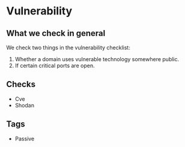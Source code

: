 # Vulnerability

## What we check in general
We check two things in the vulnerability checklist:
1. Whether a domain uses vulnerable technology somewhere public.
2. If certain critical ports are open.


## Checks
* Cve
* Shodan

## Tags
* Passive
